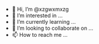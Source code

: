 - 👋 Hi, I’m @xzgwxmxzg
- 👀 I’m interested in ...
- 🌱 I’m currently learning ...
- 💞️ I’m looking to collaborate on ...
- 📫 How to reach me ...

<!---
xzgwxmxzg/xzgwxmxzg is a ✨ special ✨ repository because its `README.md` (this file) appears on your GitHub profile.
You can click the Preview link to take a look at your changes.
--->
